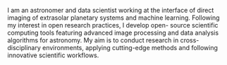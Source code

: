 I am an astronomer and data scientist working at the interface of direct imaging of extrasolar planetary systems and machine learning. Following my interest in open research practices, I develop open- source scientific computing tools featuring advanced image processing and data analysis algorithms for astronomy. My aim is to conduct research in cross-disciplinary environments, applying cutting-edge methods and following innovative scientific workflows.